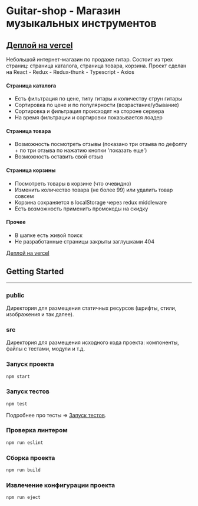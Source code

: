 # Guitar-shop - Магазин музыкальных инструментов
[Деплой на vercel](https://leontyev-accelerator-react-starter-pack.vercel.app/)
---

Небольшой интернет-магазин по продаже гитар. Состоит из трех страниц: страница каталога, страница товара, корзина.
Проект сделан на React - Redux - Redux-thunk - Typescript - Axios

#### Страница каталога
- Есть фильтрация по цене, типу гитары и количеству струн гитары
- Сортировка по цене и по популярности (возрастание/убывание)
- Сортировка и фильтрация происходят на стороне сервера
- На время фильтрации и сортировки показывается лоадер

#### Страница товара
* Возможность посмотреть отзывы (показано три отзыва по дефолту + по три отзыва 
  по нажатию кнопки 'показать еще')
* Возможность оставить свой отзыв

#### Страница корзины
- Посмотреть товары в корзине (что очевидно)
- Изменить количество товара (не более 99) или удалить товар совсем
- Корзина сохраняется в localStorage через redux middleware
- Есть возможность применить промокоды на скидку

#### Прочее
* В шапке есть живой поиск
* Не разработанные страницы закрыты заглушками 404

[Деплой на vercel](https://leontyev-accelerator-react-starter-pack.vercel.app/)

## Getting Started

---

### public

Директория для размещения статичных ресурсов (шрифты, стили, изображения и так далее).

### src

Директория для размещения исходного кода проекта: компоненты, файлы с тестами, модули и т.д.

### Запуск проекта

```bash
npm start
```

### Запуск тестов

```bash
npm test
```

Подробнее про тесты => [Запуск тестов](https://facebook.github.io/create-react-app/docs/running-tests).

### Проверка линтером

```bash
npm run eslint
```

### Сборка проекта

```bash
npm run build
```

### Извлечение конфигурации проекта

```bash
npm run eject
```

